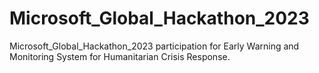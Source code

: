 # Microsoft_Global_Hackathon_2023
Microsoft_Global_Hackathon_2023 participation for Early Warning and Monitoring System for Humanitarian Crisis Response.
